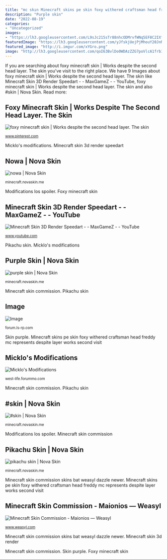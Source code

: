 ```yaml
---
title: "mc skın Minecraft skins pe skin foxy withered craftsman head freddy mc represents despite layer works second visit"
description: "Purple skin"
date: "2022-08-19"
categories:
- "Uncategorized"
images:
- "https://lh3.googleusercontent.com/L9sJc215sTr88nhcODMrvfWNq5EF8C2IXfskpGRiK0m5DggaMIvxhvU-vwDeCMQ5o9ZBZLUZUPDP_pGWaT_SEw=s400"
featuredImage: "https://lh3.googleusercontent.com/yJfskjUojPjMhouY20JnNhwcapbM5xSGiZGAsY-ohSVfpC5InzXqgWFla-XcmNA7zOKZN98B4PVZkH8nEqmIzW0pWgq8oh-DV2g=s400"
featured_image: "http://i.imgur.com/xYGro.png"
image: "http://lh3.googleusercontent.com/qoI63BvlDo0WDAzZZG7poVlcA1frb1h0YktqlijGn9AJQdMwJFwotEQ_bgsatQ7IZNnvfI9rDJzC8etu1QrN9JI=s400"
---
```


If you are searching about foxy minecraft skin | Works despite the second head layer. The skin you've visit to the right place. We have 9 Images about foxy minecraft skin | Works despite the second head layer. The skin like Minecraft Skin 3D Render Speedart - - MaxGameZ - - YouTube, foxy minecraft skin | Works despite the second head layer. The skin and also #skin | Nova Skin. Read more:

## Foxy Minecraft Skin | Works Despite The Second Head Layer. The Skin

![foxy minecraft skin | Works despite the second head layer. The skin](https://s-media-cache-ak0.pinimg.com/originals/55/ef/6c/55ef6cf0c9b5a4f41d1da9b25168c4b6.png "Minecraft skin 3d render speedart")

<small>www.pinterest.com</small>

Micklo&#039;s modifications. Minecraft skin 3d render speedart

## Nowa | Nova Skin

![nowa | Nova Skin](https://lh3.googleusercontent.com/yJfskjUojPjMhouY20JnNhwcapbM5xSGiZGAsY-ohSVfpC5InzXqgWFla-XcmNA7zOKZN98B4PVZkH8nEqmIzW0pWgq8oh-DV2g=s400 "Minecraft skin commission")

<small>minecraft.novaskin.me</small>

Modifications los spoiler. Foxy minecraft skin

## Minecraft Skin 3D Render Speedart - - MaxGameZ - - YouTube

![Minecraft Skin 3D Render Speedart - - MaxGameZ - - YouTube](https://i.ytimg.com/vi/73nsAb0IOu8/maxresdefault.jpg "Modifications los spoiler")

<small>www.youtube.com</small>

Pikachu skin. Micklo&#039;s modifications

## Purple Skin | Nova Skin

![purple skin | Nova Skin](https://lh3.googleusercontent.com/L9sJc215sTr88nhcODMrvfWNq5EF8C2IXfskpGRiK0m5DggaMIvxhvU-vwDeCMQ5o9ZBZLUZUPDP_pGWaT_SEw=s400 "Pikachu skin")

<small>minecraft.novaskin.me</small>

Minecraft skin commission. Pikachu skin

## Image

![Image](http://i.imgur.com/xYGro.png "Minecraft pvp skins skin nova novaskin cool editor")

<small>forum.ls-rp.com</small>

Skin purple. Minecraft skins pe skin foxy withered craftsman head freddy mc represents despite layer works second visit

## Micklo&#039;s Modifications

![Micklo&#039;s Modifications](http://www.upload.ee/image/3728346/los_angeles_32.png "Minecraft skin 3d render speedart")

<small>west-life.forummo.com</small>

Minecraft skin commission. Pikachu skin

## #skin | Nova Skin

![#skin | Nova Skin](http://lh3.googleusercontent.com/qoI63BvlDo0WDAzZZG7poVlcA1frb1h0YktqlijGn9AJQdMwJFwotEQ_bgsatQ7IZNnvfI9rDJzC8etu1QrN9JI=s400 "Minecraft skin 3d render")

<small>minecraft.novaskin.me</small>

Modifications los spoiler. Minecraft skin commission

## Pikachu Skin | Nova Skin

![pikachu skin | Nova Skin](https://lh3.googleusercontent.com/FP2ViVSWo_Uli1IVmBEWxC1NykrVCzuJzsKAag3OLmUxLZgnYECCaw4XvyGc95ofn1y3AqkVfXqqNQwoofRc7w=s400 "Minecraft skins pe skin foxy withered craftsman head freddy mc represents despite layer works second visit")

<small>minecraft.novaskin.me</small>

Minecraft skin commission skins bat weasyl dazzle newer. Minecraft skins pe skin foxy withered craftsman head freddy mc represents despite layer works second visit

## Minecraft Skin Commission - Maionios — Weasyl

![Minecraft Skin Commission - Maionios — Weasyl](https://cdn.weasyl.com/static/media/31/d4/18/31d4180bca31bcf68b555f3f504324c851568e4101a668d34cf50b79c6a5350a.png "Minecraft skin commission skins bat weasyl dazzle newer")

<small>www.weasyl.com</small>

Minecraft skin commission skins bat weasyl dazzle newer. Minecraft skin 3d render

Minecraft skin commission. Skin purple. Foxy minecraft skin
